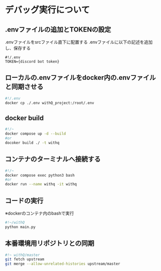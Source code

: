 # デバッグ実行について

## .envファイルの追加とTOKENの設定

.envファイルをsrcファイル直下に配置する
.envファイルに以下の記述を追加し、保存する

```text
#!/.env
TOKEN={discord bot token}
```

## ローカルの.envファイルをdocker内の.envファイルと同期させる

```bash
#!/.env
docker cp ./.env withQ_project:/root/.env
```

## docker build

```bash
#!/~
docker compose up -d --build
#or
docoker build ./ -t withq
```

## コンテナのターミナルへ接続する

```bash
#!/~
docker compose exec python3 bash
#or
docker run --name withq -it withq
```

## コードの実行

※dockerのコンテナ内のbashで実行

```bash
#!~/withQ
python main.py
```

## 本番環境用リポジトリとの同期

```bash
#!~ withQ/master
git fetch upstream
git merge --allow-unrelated-histories upstream/master
```
